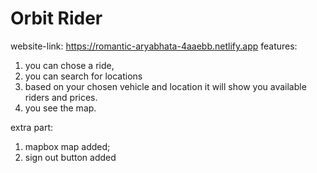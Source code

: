 # Orbit Rider
website-link: https://romantic-aryabhata-4aaebb.netlify.app
features:
1) you can chose a ride,
2) you can search for locations
3) based on your chosen vehicle and location it will show you available riders and prices.
4) you see the map.

extra part:
1) mapbox map added;
2) sign out button added